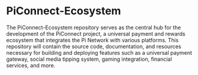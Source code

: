 # PiConnect-Ecosystem
The PiConnect-Ecosystem repository serves as the central hub for the development of the PiConnect project, a universal payment and rewards ecosystem that integrates the Pi Network with various platforms. This repository will contain the source code, documentation, and resources necessary for building and deploying features such as a universal payment gateway, social media tipping system, gaming integration, financial services, and more.
